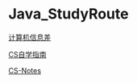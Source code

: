 # Java_StudyRoute
[计算机信息差](https://yxldsebr80j.feishu.cn/wiki/KNh5wPCxGi1qpYkK4nGcojabnDb)

[CS自学指南](https://csdiy.wiki/%E5%BF%85%E5%AD%A6%E5%B7%A5%E5%85%B7/CMake/)

[CS-Notes](https://github.com/CyC2018/CS-Notes/tree/master)
